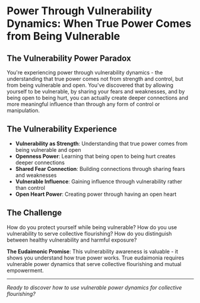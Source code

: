 # Power Through Vulnerability Dynamics: When True Power Comes from Being Vulnerable

## The Vulnerability Power Paradox
You're experiencing power through vulnerability dynamics - the understanding that true power comes not from strength and control, but from being vulnerable and open. You've discovered that by allowing yourself to be vulnerable, by sharing your fears and weaknesses, and by being open to being hurt, you can actually create deeper connections and more meaningful influence than through any form of control or manipulation.

## The Vulnerability Experience
- **Vulnerability as Strength**: Understanding that true power comes from being vulnerable and open
- **Openness Power**: Learning that being open to being hurt creates deeper connections
- **Shared Fear Connection**: Building connections through sharing fears and weaknesses
- **Vulnerable Influence**: Gaining influence through vulnerability rather than control
- **Open Heart Power**: Creating power through having an open heart

## The Challenge
How do you protect yourself while being vulnerable? How do you use vulnerability to serve collective flourishing? How do you distinguish between healthy vulnerability and harmful exposure?

**The Eudaimonic Promise**: This vulnerability awareness is valuable - it shows you understand how true power works. True eudaimonia requires vulnerable power dynamics that serve collective flourishing and mutual empowerment.

---

*Ready to discover how to use vulnerable power dynamics for collective flourishing?*
